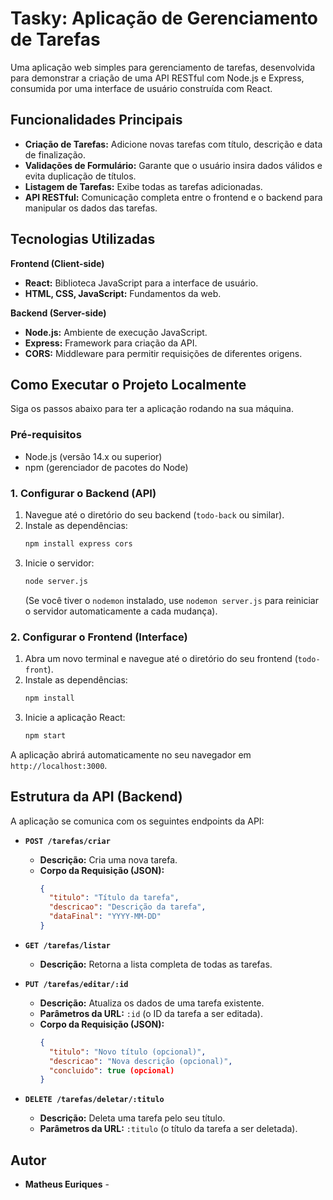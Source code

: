 # Tasky: Aplicação de Gerenciamento de Tarefas

Uma aplicação web simples para gerenciamento de tarefas, desenvolvida para demonstrar a criação de uma API RESTful com Node.js e Express, consumida por uma interface de usuário construída com React.

## Funcionalidades Principais

* **Criação de Tarefas:** Adicione novas tarefas com título, descrição e data de finalização.
* **Validações de Formulário:** Garante que o usuário insira dados válidos e evita duplicação de títulos.
* **Listagem de Tarefas:** Exibe todas as tarefas adicionadas.
* **API RESTful:** Comunicação completa entre o frontend e o backend para manipular os dados das tarefas.

## Tecnologias Utilizadas

**Frontend (Client-side)**
* **React:** Biblioteca JavaScript para a interface de usuário.
* **HTML, CSS, JavaScript:** Fundamentos da web.

**Backend (Server-side)**
* **Node.js:** Ambiente de execução JavaScript.
* **Express:** Framework para criação da API.
* **CORS:** Middleware para permitir requisições de diferentes origens.

## Como Executar o Projeto Localmente

Siga os passos abaixo para ter a aplicação rodando na sua máquina.

### Pré-requisitos
* Node.js (versão 14.x ou superior)
* npm (gerenciador de pacotes do Node)

### 1. Configurar o Backend (API)

1.  Navegue até o diretório do seu backend (`todo-back` ou similar).
2.  Instale as dependências:
    ```bash
    npm install express cors
    ```
3.  Inicie o servidor:
    ```bash
    node server.js
    ```
    (Se você tiver o `nodemon` instalado, use `nodemon server.js` para reiniciar o servidor automaticamente a cada mudança).

### 2. Configurar o Frontend (Interface)

1.  Abra um novo terminal e navegue até o diretório do seu frontend (`todo-front`).
2.  Instale as dependências:
    ```bash
    npm install
    ```
3.  Inicie a aplicação React:
    ```bash
    npm start
    ```

A aplicação abrirá automaticamente no seu navegador em `http://localhost:3000`.

## Estrutura da API (Backend)

A aplicação se comunica com os seguintes endpoints da API:

* **`POST /tarefas/criar`**
    * **Descrição:** Cria uma nova tarefa.
    * **Corpo da Requisição (JSON):**
        ```json
        {
          "titulo": "Título da tarefa",
          "descricao": "Descrição da tarefa",
          "dataFinal": "YYYY-MM-DD"
        }
        ```
* **`GET /tarefas/listar`**
    * **Descrição:** Retorna a lista completa de todas as tarefas.

* **`PUT /tarefas/editar/:id`**
    * **Descrição:** Atualiza os dados de uma tarefa existente.
    * **Parâmetros da URL:** `:id` (o ID da tarefa a ser editada).
    * **Corpo da Requisição (JSON):**
        ```json
        {
          "titulo": "Novo título (opcional)",
          "descricao": "Nova descrição (opcional)",
          "concluido": true (opcional)
        }
        ```
* **`DELETE /tarefas/deletar/:titulo`**
    * **Descrição:** Deleta uma tarefa pelo seu título.
    * **Parâmetros da URL:** `:titulo` (o título da tarefa a ser deletada).

## Autor

* **Matheus Euriques** -